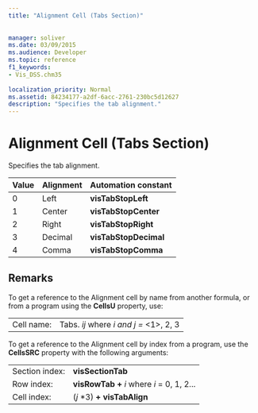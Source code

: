```yaml
---
title: "Alignment Cell (Tabs Section)"
 
 
manager: soliver
ms.date: 03/09/2015
ms.audience: Developer
ms.topic: reference
f1_keywords:
- Vis_DSS.chm35
 
localization_priority: Normal
ms.assetid: 84234177-a2df-6acc-2761-230bc5d12627
description: "Specifies the tab alignment."
---
```


# Alignment Cell (Tabs Section)

Specifies the tab alignment.
  
|**Value**|**Alignment**|**Automation constant**|
|:-----|:-----|:-----|
| 0  <br/> | Left  <br/> |**visTabStopLeft** <br/> |
| 1  <br/> | Center  <br/> |**visTabStopCenter** <br/> |
| 2  <br/> | Right  <br/> |**visTabStopRight** <br/> |
| 3  <br/> | Decimal  <br/> |**visTabStopDecimal** <br/> |
| 4  <br/> | Comma  <br/> |**visTabStopComma** <br/> |
   
## Remarks

To get a reference to the Alignment cell by name from another formula, or from a program using the **CellsU** property, use: 
  
|||
|:-----|:-----|
| Cell name:  <br/> | Tabs.  *ij*            where  *i and j =*  <1>, 2, 3  <br/> |
   
To get a reference to the Alignment cell by index from a program, use the **CellsSRC** property with the following arguments: 
  
|||
|:-----|:-----|
| Section index:  <br/> |**visSectionTab** <br/> |
| Row index:  <br/> |**visRowTab +** *i*            where  *i*  = 0, 1, 2...  <br/> |
| Cell index:  <br/> | (*j*  *3) **+ visTabAlign** <br/> |
   

